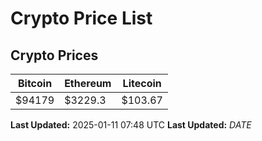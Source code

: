 # Crypto Price List

## Crypto Prices
| Bitcoin | Ethereum | Litecoin |
| ------- | -------- | -------- |
| $94179 | $3229.3 | $103.67 |
**Last Updated:** 2025-01-11 07:48 UTC
**Last Updated:** $DATE$
